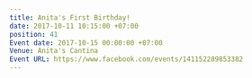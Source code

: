```yaml
---
title: Anita's First Birthday!
date: 2017-10-11 10:15:00 +07:00
position: 41
Event date: 2017-10-15 00:00:00 +07:00
Venue: Anita's Cantina
Event URL: https://www.facebook.com/events/141152289853382
---
```


